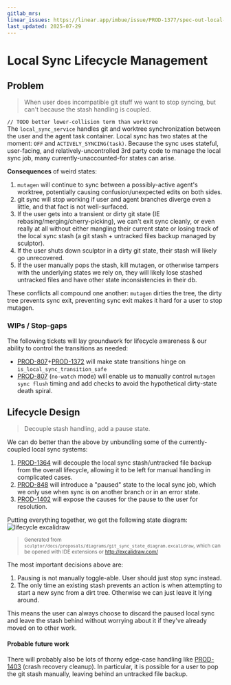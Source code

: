 ```yaml
---
gitlab_mrs:
linear_issues: https://linear.app/imbue/issue/PROD-1377/spec-out-local-sync-lifecycle-robustness-state-graph
last_updated: 2025-07-29
---
```


# Local Sync Lifecycle Management

## Problem
> When user does incompatible git stuff we want to stop syncing, but can't because the stash handling is coupled.

`// TODO better lower-collision term than worktree`<br/>
The `local_sync_service` handles git and worktree synchronization between the user and the agent task container.
Local sync has two states at the moment: `OFF` and `ACTIVELY_SYNCING(task)`.
Because the sync uses stateful, user-facing, and relatively-uncontrolled 3rd party code to manage the local sync job, many currently-unaccounted-for states can arise.

**Consequences** of weird states:
1. `mutagen` will continue to sync between a possibly-active agent's worktree, potentially causing confusion/unexpected edits on both sides.
2. git sync will stop working if user and agent branches diverge even a little, and that fact is not well-surfaced.
3. If the user gets into a transient or dirty git state (IE rebasing/merging/cherry-picking), we can't exit sync cleanly, or even really at all without either mangling their current state or losing track of the local sync stash (a git stash + untracked files backup managed by sculptor).
4. If the user shuts down sculptor in a dirty git state, their stash will likely go unrecovered.
5. If the user manually pops the stash, kill mutagen, or otherwise tampers with the underlying states we rely on, they will likely lose stashed untracked files and have other state inconsistencies in their db.

These conflicts all compound one another: `mutagen` dirties the tree, the dirty tree prevents sync exit, preventing sync exit makes it hard for a user to stop mutagen.

### WIPs / Stop-gaps

The following tickets will lay groundwork for lifecycle awareness & our ability to control the transitions as needed:

* [PROD-807]+[PROD-1372] will make state transitions hinge on `is_local_sync_transition_safe`
* [PROD-807] (`no-watch` mode) will enable us to manually control `mutagen sync flush` timing and add checks to avoid the hypothetical dirty-state death spiral.

## Lifecycle Design
> Decouple stash handling, add a pause state.

We can do better than the above by unbundling some of the currently-coupled local sync systems:
1. [PROD-1364] will decouple the local sync stash/untracked file backup from the overall lifecycle, allowing it to be left for manual handling in complicated cases.
2. [PROD-848] will introduce a "paused" state to the local sync job, which we only use when sync is on another branch or in an error state.
3. [PROD-1402] will expose the causes for the pause to the user for resolution.

Putting everything together, we get the following state diagram:
![lifecycle excalidraw](../diagrams/git_sync_state_diagram.svg)
> <small>Generated from `sculptor/docs/proposals/diagrams/git_sync_state_diagram.excalidraw`,
> which can be opened with IDE extensions or http://excalidraw.com/</small>

The most important decisions above are:
1. Pausing is not manually toggle-able. User should just stop sync instead.
2. The only time an existing stash prevents an action is when attempting to start a new sync from a dirt tree.
   Otherwise we can just leave it lying around.

This means the user can always choose to discard the paused local sync and leave the stash behind without worrying about it if they've already moved on to other work.

#### Probable future work

There will probably also be lots of thorny edge-case handling like [PROD-1403] (crash recovery cleanup).
In particular, it is possible for a user to pop the git stash manually, leaving behind an untracked file backup.

[PROD-807]: https://linear.app/imbue/issue/PROD-807/no-watch-mode-adjust-mutagen-handling-to-sync-on-user-worktree-changes
[PROD-846]: https://linear.app/imbue/issue/PROD-846/prevent-startingstopping-local-sync-in-mergerebase-states
[PROD-1372]: https://linear.app/imbue/issue/PROD-1372/error-handling-stopgap-only-unsync-on-error-if-is-local-sync
[PROD-1364]: https://linear.app/imbue/issue/PROD-1364/decouple-local-sync-stash-track-the-sculptor-stashbackup
[PROD-848]: https://linear.app/imbue/issue/PROD-848/pause-or-bail-out-of-local-sync-on-incompatible-git-state-changes
[PROD-1402]: https://linear.app/imbue/issue/PROD-1402/local-sync-pause-state-surface-causes-to-user
[PROD-1403]: https://linear.app/imbue/issue/PROD-1403/local-sync-cleanup-and-stash-recovery-after-crash
